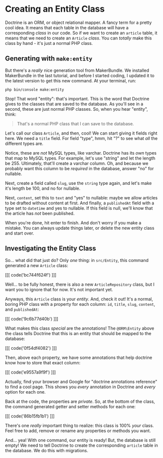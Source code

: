 # Creating an Entity Class

Doctrine is an ORM, or object relational mapper. A fancy term for a pretty cool
idea. It means that each table in the database will have a corresponding *class*
in our code. So if we want to create an `article` table, it means that we need to
create an `Article` *class*. You can *totally* make this class by hand - it's just
a normal PHP class.

## Generating with `make:entity`

But there's a *really* nice generation tool from MakerBundle. We installed MakerBundle
in the last tutorial, and before I started coding, I updated it to the latest version
to get this new command. At your terminal, run:

```terminal
php bin/console make:entity
```

Stop! That word "entity": that's important. This is the word that Doctrine gives
to the classes that are saved to the database. As you'll see in a second, these
are just normal PHP classes. So, when you hear "entity", think:

> That's a normal PHP class that I can save to the database.

Let's call our class `Article`, and then, cool! We can start giving it fields right
here. We need a `title` field. For field "type", hmm, hit "?" to see what *all*
the different types are.

Notice, these are *not* MySQL types, like varchar. Doctrine has its *own* types
that map to MySQL types. For example, let's use "string" and let the length be 255.
Ultimately, that'll create a varchar column. Oh, and because we probably want this
column to be *required* in the database, answer "no" for nullable.

Next, create a field called `slug`, use the `string` type again, and let's make
it's length be 100, and no for nullable.

Next, `content`, set this to `text` and "yes" to nullable: maybe we allow articles
to be drafted without content at first. And finally, a `publishedAt` field with
a type set to `datetime` and yes to nullable. If this field is null, we'll know
that the article has *not* been published.

When you're done, hit enter to finish. And don't worry if you make a mistake. You
can always update things later, or delete the new entity class and start over.

## Investigating the Entity Class

So... what did that just do? Only *one* thing: in `src/Entity`, this command generated
a new `Article` class:

[[[ code('bc744f624f') ]]]

Well... to be fully honest, there is also a new `ArticleRepository` class, but I want
you to ignore that for now. It's not important yet.

Anyways, this `Article` class is your *entity*. And, check it out! It's a normal,
boring PHP class with a property for each column: `id`, `title`, `slug`, `content`,
and `publishedAt`:

[[[ code('9c6b77d40b') ]]]

What makes this class *special* are the annotations! The `@ORM\Entity` above the
class tells Doctrine that this is an entity that should be mapped to the database:

[[[ code('0f54df4082') ]]]

Then, above each property, we have some annotations that help doctrine know how
to store that exact column:

[[[ code('e9557a9f9f') ]]]

Actually, find your browser and Google for "doctrine annotations reference"  to
find a cool page. This shows you *every* annotation in Doctrine and *every* option
for each one.

Back at the code, the properties are *private*. So, at the bottom of the class,
the command generated getter and setter methods for each one:

[[[ code('86b15fb1b1') ]]]

There's one *really* important thing to realize: this class is 100% *your* class.
Feel free to add, remove or rename any properties or methods you want.

And... yea! With one command, our entity is ready! But, the database is still empty!
We need to tell Doctrine to create the corresponding `article` table in the database.
We do this with migrations.
